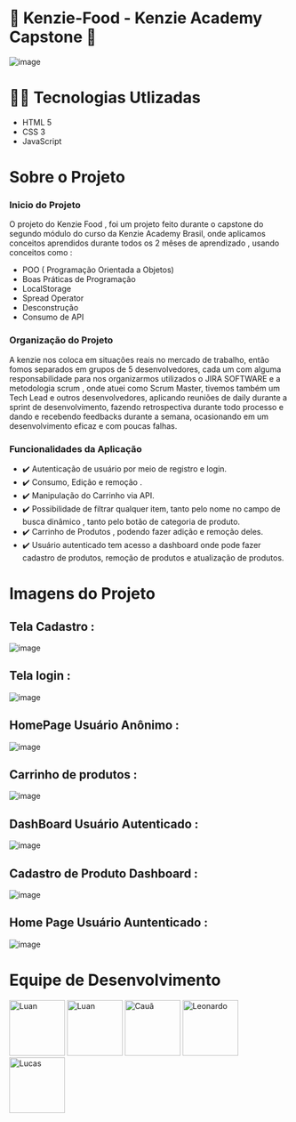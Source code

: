 

# 🥇 Kenzie-Food - Kenzie Academy Capstone 📜
![image](https://user-images.githubusercontent.com/75223788/160211373-4b884514-c4d4-4c28-b84d-c2862c99593c.png)




# 👨‍💻 Tecnologias Utlizadas
- HTML 5 
- CSS 3
- JavaScript 


# Sobre o Projeto
 ### Inicio do Projeto
   O projeto do Kenzie Food , foi um projeto feito durante o capstone do segundo módulo do curso da Kenzie Academy Brasil, onde aplicamos conceitos aprendidos durante todos os 2 mêses de aprendizado , usando conceitos como  :
  - POO ( Programação Orientada a Objetos)
  - Boas Práticas de Programação
  - LocalStorage
  - Spread Operator
  - Desconstrução
  - Consumo de API
 ### Organização do Projeto
  A kenzie nos coloca em situações reais no mercado de trabalho, então fomos separados em grupos de 5 desenvolvedores, cada um com alguma responsabilidade
para nos organizarmos utilizados o JIRA SOFTWARE e a metodologia scrum , onde atuei como Scrum Master, tivemos também um Tech Lead e outros desenvolvedores, aplicando reuniões de daily durante a sprint de desenvolvimento, fazendo retrospectiva durante todo processo e dando e recebendo feedbacks durante a semana, ocasionando em um desenvolvimento eficaz e com poucas falhas.
  
 ### Funcionalidades da Aplicação 
- ✔️ Autenticação de usuário por meio de registro e login.
- ✔️ Consumo, Edição e remoção .
- ✔️ Manipulação do Carrinho via API.
- ✔️ Possibilidade de filtrar qualquer item, tanto pelo nome no campo de busca dinâmico , tanto pelo botão de categoria de produto.
- ✔️ Carrinho de Produtos , podendo fazer adição e remoção deles.
- ✔️ Usuário autenticado tem acesso a dashboard onde pode fazer cadastro de produtos, remoção de produtos e atualização de produtos.
  
# Imagens do Projeto
  ## Tela Cadastro :
  ![image](https://user-images.githubusercontent.com/75223788/160213990-a77d1308-a9ed-4e7f-b0a1-fd0eb5c564bb.png)
  ## Tela login : 
  ![image](https://user-images.githubusercontent.com/75223788/160214044-3756664d-6983-49ce-82f4-661ce2a62f77.png)
  ## HomePage Usuário Anônimo :
  ![image](https://user-images.githubusercontent.com/75223788/160214083-13eaea4b-50d4-4607-921b-3811b81a35e4.png)
  ## Carrinho de produtos : 
  ![image](https://user-images.githubusercontent.com/75223788/160214104-7671ac2f-2f72-4130-a2cc-e7b071106ca4.png)
  ## DashBoard Usuário Autenticado : 
  ![image](https://user-images.githubusercontent.com/75223788/160214292-793b9fc6-8849-40fd-a011-9362d3c324b3.png)
  ## Cadastro de Produto Dashboard : 
  ![image](https://user-images.githubusercontent.com/75223788/160214325-096e49c1-c285-4eb5-8d42-3178a5919725.png)
  ## Home Page Usuário Auntenticado : 
  ![image](https://user-images.githubusercontent.com/75223788/160214356-0181db53-eb2d-4053-976b-2e06a5c61b7b.png)

# Equipe de Desenvolvimento


<div >
    <img src="https://ca.slack-edge.com/TQZR39SET-U02NJQU4B7C-670cb568b975-72" alt="Luan" style="width:100px;" />
    <img src="https://ca.slack-edge.com/TQZR39SET-U02M2J4J62E-c935a52ee5a8-512" alt="Luan" style="width:100px;" />
    <img src="https://ca.slack-edge.com/TQZR39SET-U02M8KYECDP-e77c6f17cc60-512" alt="Cauã" style="width:100px;"/>
    <img src="https://ca.slack-edge.com/TQZR39SET-U02MS98G7G8-ea249ebd1861-512" alt="Leonardo" style="width:100px;"/>
    <img src="https://ca.slack-edge.com/TQZR39SET-U02FEPHS9GE-b3f30896f967-512" alt="Lucas" style="width:100px;"/>
</div>


